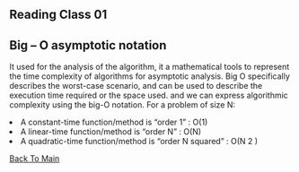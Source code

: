 
## Reading Class 01

## Big – O asymptotic notation

It used for the analysis of the algorithm, it a mathematical tools to represent the time complexity of algorithms for asymptotic analysis.
Big O specifically describes the worst-case scenario, and can be used to describe the execution time required or the space used.
and we can express algorithmic complexity using the big-O notation. For a problem of size N:

<li> A constant-time function/method is “order 1” : O(1)</li>
<li>A linear-time function/method is “order N” : O(N)</li>
<li>A quadratic-time function/method is “order N squared” : O(N 2 )</li>























[Back To Main](/README.md)